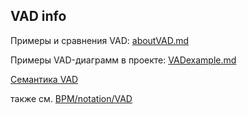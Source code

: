 ## VAD info

Примеры и сравнения VAD: [aboutVAD.md](aboutVAD.md)

Примеры VAD-диаграмм в проекте: [VADexample.md](VADexample.md)

[Семантика VAD](https://docs.aris.com/10.0.27.0/yay-method-reference/en/#/home/494393/en/1)

также см. [BPM/notation/VAD](https://github.com/bpmbpm/doc/tree/main/BPM/notation/VAD)
